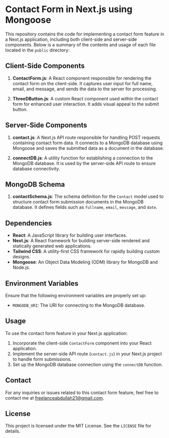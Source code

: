 # Contact Form in Next.js using Mongoose

This repository contains the code for implementing a contact form feature in a Next.js application, including both client-side and server-side components. Below is a summary of the contents and usage of each file located in the `public` directory:

## Client-Side Components

1. **ContactForm.js**: A React component responsible for rendering the contact form on the client-side. It captures user input for full name, email, and message, and sends the data to the server for processing.

2. **ThreeDButton.js**: A custom React component used within the contact form for enhanced user interaction. It adds visual appeal to the submit button.

## Server-Side Components

1. **contact.js**: A Next.js API route responsible for handling POST requests containing contact form data. It connects to a MongoDB database using Mongoose and saves the submitted data as a document in the database.

2. **connectDB.js**: A utility function for establishing a connection to the MongoDB database. It is used by the server-side API route to ensure database connectivity.

## MongoDB Schema

1. **contactSchema.js**: The schema definition for the `Contact` model used to structure contact form submission documents in the MongoDB database. It defines fields such as `fullname`, `email`, `message`, and `date`.

## Dependencies

- **React**: A JavaScript library for building user interfaces.
- **Next.js**: A React framework for building server-side rendered and statically generated web applications.
- **Tailwind CSS**: A utility-first CSS framework for rapidly building custom designs.
- **Mongoose**: An Object Data Modeling (ODM) library for MongoDB and Node.js.

## Environment Variables

Ensure that the following environment variables are properly set up:

- `MONGODB_URI`: The URI for connecting to the MongoDB database.

## Usage

To use the contact form feature in your Next.js application:

1. Incorporate the client-side `ContactForm` component into your React application.
2. Implement the server-side API route (`contact.js`) in your Next.js project to handle form submissions.
3. Set up the MongoDB database connection using the `connectDB` function.

## Contact

For any inquiries or issues related to this contact form feature, feel free to contact me at [freelanceabdullah21@gmail.com](freelanceabdullah21@gmail.com).

## License

This project is licensed under the MIT License. See the `LICENSE` file for details.

